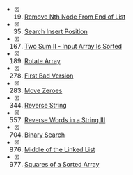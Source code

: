- [x] 0019. [Remove Nth Node From End of List](https://github.com/air790725/leetcode/blob/master/codes/0019_RemoveNthNodeFromEndOfList.go)

- [x] 0035. [Search Insert Position](https://github.com/air790725/leetcode/blob/master/codes/0035_SearchInsertPosition.go)

- [x] 0167. [Two Sum II - Input Array Is Sorted](https://github.com/air790725/leetcode/blob/master/codes/0167_TwioSumII.go)

- [x] 0189. [Rotate Array](https://github.com/air790725/leetcode/blob/master/codes/0189_RotateArray.go)

- [x] 0278. [First Bad Version](https://github.com/air790725/leetcode/blob/master/codes/0278_FirstBadVersion.go)

- [x] 0283. [Move Zeroes](https://github.com/air790725/leetcode/blob/master/codes/0283_MoveZeroes.go)

- [x] 0344. [Reverse String](https://github.com/air790725/leetcode/blob/master/codes/0344_ReverseString.go)

- [x] 0557. [Reverse Words in a String III](https://github.com/air790725/leetcode/blob/master/codes/0557_ReverseWordsInAStringIII.go)

- [x] 0704. [Binary Search](https://github.com/air790725/leetcode/blob/master/codes/0704_BinarySearch.go)

- [x] 0876. [Middle of the Linked List](https://github.com/air790725/leetcode/blob/master/codes/0876_MiddleOfTheLinkedList.go)

- [x] 0977. [Squares of a Sorted Array](https://github.com/air790725/leetcode/blob/master/codes/0977_SquaresOfSortedArray.go)